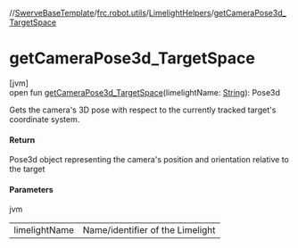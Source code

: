//[SwerveBaseTemplate](../../../index.md)/[frc.robot.utils](../index.md)/[LimelightHelpers](index.md)/[getCameraPose3d_TargetSpace](get-camera-pose3d_-target-space.md)

# getCameraPose3d_TargetSpace

[jvm]\
open fun [getCameraPose3d_TargetSpace](get-camera-pose3d_-target-space.md)(limelightName: [String](https://docs.oracle.com/javase/8/docs/api/java/lang/String.html)): Pose3d

Gets the camera's 3D pose with respect to the currently tracked target's coordinate system.

#### Return

Pose3d object representing the camera's position and orientation relative to the target

#### Parameters

jvm

| | |
|---|---|
| limelightName | Name/identifier of the Limelight |

